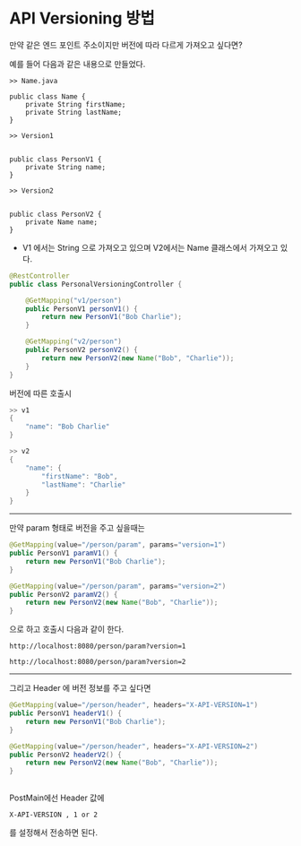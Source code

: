 # API Versioning 방법

만약 같은 엔드 포인트 주소이지만 버전에 따라 다르게 가져오고 싶다면?

예를 들어 다음과 같은 내용으로 만들었다.

```
>> Name.java

public class Name {
    private String firstName;
    private String lastName;    
}
```

```
>> Version1


public class PersonV1 {
    private String name;        
}
```

```
>> Version2


public class PersonV2 {
    private Name name;        
}
```

* V1 에서는 String 으로 가져오고 있으며 V2에서는 Name 클래스에서 가져오고 있다. 

```java
@RestController
public class PersonalVersioningController {

    @GetMapping("v1/person")
    public PersonV1 personV1() {
        return new PersonV1("Bob Charlie");
    }

    @GetMapping("v2/person")
    public PersonV2 personV2() {
        return new PersonV2(new Name("Bob", "Charlie"));
    }
}
```

버전에 따른 호출시

```java
>> v1
{
    "name": "Bob Charlie"
}

>> v2
{
    "name": {
        "firstName": "Bob",
        "lastName": "Charlie"
    }
}
```

---

만약 param 형태로 버전을 주고 싶을때는

```java
@GetMapping(value="/person/param", params="version=1")
public PersonV1 paramV1() {
    return new PersonV1("Bob Charlie");
}

@GetMapping(value="/person/param", params="version=2")
public PersonV2 paramV2() {
    return new PersonV2(new Name("Bob", "Charlie"));
}
```

으로 하고 호출시 다음과 같이 한다.

```
http://localhost:8080/person/param?version=1

http://localhost:8080/person/param?version=2
```

---

그리고 Header 에 버전 정보를 주고 싶다면

```java
@GetMapping(value="/person/header", headers="X-API-VERSION=1")
public PersonV1 headerV1() {
	return new PersonV1("Bob Charlie");
}

@GetMapping(value="/person/header", headers="X-API-VERSION=2")
public PersonV2 headerV2() {
	return new PersonV2(new Name("Bob", "Charlie"));
}
	
```

PostMain에선 Header 값에 

```
X-API-VERSION , 1 or 2
```

를 설정해서 전송하면 된다. 



